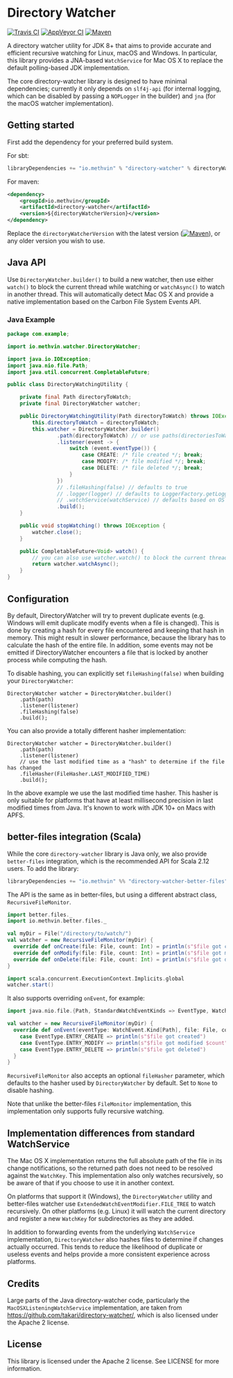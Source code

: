 # Directory Watcher

[![Travis CI](https://travis-ci.org/gmethvin/directory-watcher.svg?branch=master)](https://travis-ci.org/gmethvin/directory-watcher) [![AppVeyor CI](https://ci.appveyor.com/api/projects/status/j8u639uf2iovtf15/branch/master?svg=true)](https://ci.appveyor.com/project/gmethvin/directory-watcher/branch/master) [![Maven](https://img.shields.io/maven-central/v/io.methvin/directory-watcher.svg)](https://mvnrepository.com/artifact/io.methvin/directory-watcher)

A directory watcher utility for JDK 8+ that aims to provide accurate and efficient recursive watching for Linux, macOS and Windows. In particular, this library provides a JNA-based `WatchService` for Mac OS X to replace the default polling-based JDK implementation.

The core directory-watcher library is designed to have minimal dependencies; currently it only depends on `slf4j-api` (for internal logging, which can be disabled by passing a `NOPLogger` in the builder) and `jna` (for the macOS watcher implementation).

## Getting started

First add the dependency for your preferred build system.

For sbt:

```scala
libraryDependencies += "io.methvin" % "directory-watcher" % directoryWatcherVersion
```

For maven:

```xml
<dependency>
    <groupId>io.methvin</groupId>
    <artifactId>directory-watcher</artifactId>
    <version>${directoryWatcherVersion}</version>
</dependency>
```

Replace the `directoryWatcherVersion` with the latest version ([![Maven](https://img.shields.io/maven-central/v/io.methvin/directory-watcher.svg)](https://mvnrepository.com/artifact/io.methvin/directory-watcher)), or any older version you wish to use.

## Java API

Use `DirectoryWatcher.builder()` to build a new watcher, then use either `watch()` to block the current thread while watching or `watchAsync()` to watch in another thread. This will automatically detect Mac OS X and provide a native implementation based on the Carbon File System Events API.

### Java Example

```java
package com.example;

import io.methvin.watcher.DirectoryWatcher;

import java.io.IOException;
import java.nio.file.Path;
import java.util.concurrent.CompletableFuture;

public class DirectoryWatchingUtility {

    private final Path directoryToWatch;
    private final DirectoryWatcher watcher;

    public DirectoryWatchingUtility(Path directoryToWatch) throws IOException {
        this.directoryToWatch = directoryToWatch;
        this.watcher = DirectoryWatcher.builder()
                .path(directoryToWatch) // or use paths(directoriesToWatch)
                .listener(event -> {
                    switch (event.eventType()) {
                        case CREATE: /* file created */; break;
                        case MODIFY: /* file modified */; break;
                        case DELETE: /* file deleted */; break;
                    }
                })
                // .fileHashing(false) // defaults to true
                // .logger(logger) // defaults to LoggerFactory.getLogger(DirectoryWatcher.class)
                // .watchService(watchService) // defaults based on OS to either JVM WatchService or the JNA macOS WatchService
                .build();
    }

    public void stopWatching() throws IOException {
        watcher.close();
    }

    public CompletableFuture<Void> watch() {
        // you can also use watcher.watch() to block the current thread
        return watcher.watchAsync();
    }
}
```

## Configuration

By default, DirectoryWatcher will try to prevent duplicate events (e.g. Windows will emit duplicate modify events when a file is changed). This is done by creating a hash for every file encountered and keeping that hash in memory.
This might result in slower performance, because the library has to calculate the hash of the entire file. In addition, some events may not be emitted if DirectoryWatcher encounters a file that is locked by another process while computing the hash.

To disable hashing, you can explicitly set `fileHashing(false)` when building your `DirectoryWatcher`:
```
DirectoryWatcher watcher = DirectoryWatcher.builder()
    .path(path)
    .listener(listener)
    .fileHashing(false)
    .build();
```

You can also provide a totally different hasher implementation:
```
DirectoryWatcher watcher = DirectoryWatcher.builder()
    .path(path)
    .listener(listener)
    // use the last modified time as a "hash" to determine if the file has changed
    .fileHasher(FileHasher.LAST_MODIFIED_TIME)
    .build();
```

In the above example we use the last modified time hasher. This hasher is only suitable for platforms that have at least millisecond precision in last modified times from Java. It's known to work with JDK 10+ on Macs with APFS.

## better-files integration (Scala)

While the core `directory-watcher` library is Java only, we also provide `better-files` integration, which is the recommended API for Scala 2.12 users. To add the library:

```scala
libraryDependencies += "io.methvin" %% "directory-watcher-better-files" % directoryWatcherVersion
```

The API is the same as in better-files, but using a different abstract class, `RecursiveFileMonitor`.

```scala
import better.files._
import io.methvin.better.files._

val myDir = File("/directory/to/watch/")
val watcher = new RecursiveFileMonitor(myDir) {
  override def onCreate(file: File, count: Int) = println(s"$file got created")
  override def onModify(file: File, count: Int) = println(s"$file got modified $count times")
  override def onDelete(file: File, count: Int) = println(s"$file got deleted")
}

import scala.concurrent.ExecutionContext.Implicits.global
watcher.start()
```
It also supports overriding `onEvent`, for example:
```scala
import java.nio.file.{Path, StandardWatchEventKinds => EventType, WatchEvent}

val watcher = new RecursiveFileMonitor(myDir) {
  override def onEvent(eventType: WatchEvent.Kind[Path], file: File, count: Int) = eventType match {
    case EventType.ENTRY_CREATE => println(s"$file got created")
    case EventType.ENTRY_MODIFY => println(s"$file got modified $count")
    case EventType.ENTRY_DELETE => println(s"$file got deleted")
  }
}
```

`RecursiveFileMonitor` also accepts an optional `fileHasher` parameter, which defaults to the hasher used by `DirectoryWatcher` by default. Set to `None` to disable hashing. 

Note that unlike the better-files `FileMonitor` implementation, this implementation only supports fully recursive watching.

## Implementation differences from standard WatchService

The Mac OS X implementation returns the full absolute path of the file in its change notifications, so the returned path does not need to be resolved against the `WatchKey`. This implementation also only watches recursively, so be aware of that if you choose to use it in another context.

On platforms that support it (Windows), the `DirectoryWatcher` utility and better-files watcher use `ExtendedWatchEventModifier.FILE_TREE` to watch recursively. On other platforms (e.g. Linux) it will watch the current directory and register a new `WatchKey` for subdirectories as they are added.

In addition to forwarding events from the underlying `WatchService` implementation, `DirectoryWatcher` also hashes files to determine if changes actually occurred. This tends to reduce the likelihood of duplicate or useless events and helps provide a more consistent experience across platforms.

## Credits

Large parts of the Java directory-watcher code, particularly the `MacOSXListeningWatchService` implementation, are taken from https://github.com/takari/directory-watcher/, which is also licensed under the Apache 2 license.

## License

This library is licensed under the Apache 2 license. See LICENSE for more information.
